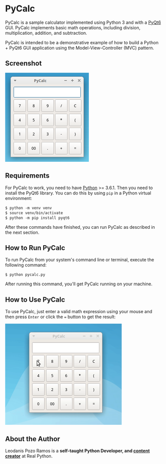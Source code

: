 # PyCalc

PyCalc is a sample calculator implemented using Python 3 and with a [PyQt6](https://www.riverbankcomputing.com/static/Docs/PyQt6/introduction.html) GUI. PyCalc implements basic math operations, including division, multiplication, addition, and subtraction.

PyCalc is intended to be a demonstrative example of how to build a Python + PyQt6 GUI application using the Model-View-Controller (MVC) pattern.

## Screenshot

![Screenshot](screenshot.png)

## Requirements

For PyCalc to work, you need to have [Python](https://www.python.org) >= 3.6.1. Then you need to install the PyQt6 library. You can do this by using `pip` in a Python virtual environment:

```console
$ python -m venv venv
$ source venv/bin/activate
$ python -m pip install pyqt6
```

After these commands have finished, you can run PyCalc as described in the next section.

## How to Run PyCalc

To run PyCalc from your system's command line or terminal, execute the following command:

```console
$ python pycalc.py
```

After running this command, you'll get PyCalc running on your machine.

## How to Use PyCalc

To use PyCalc, just enter a valid math expression using your mouse and then press `Enter` or click the `=` button to get the result:

![Screenshot](pycalc-howto.gif)

## About the Author

Leodanis Pozo Ramos is a **self-taught Python Developer, and [content creator](https://realpython.com/team/lpozoramos/)** at Real Python.
